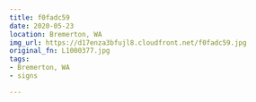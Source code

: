 ```yaml
---
title: f0fadc59
date: 2020-05-23
location: Bremerton, WA
img_url: https://d17enza3bfujl8.cloudfront.net/f0fadc59.jpg
original_fn: L1000377.jpg
tags:
- Bremerton, WA
- signs

---
```

